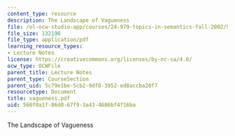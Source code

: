 ```yaml
---
content_type: resource
description: The Landscape of Vagueness
file: /ol-ocw-studio-app/courses/24-979-topics-in-semantics-fall-2002/566f0a1f86d067f93a434686bf4f16ba_vagueness.pdf
file_size: 132190
file_type: application/pdf
learning_resource_types:
- Lecture Notes
license: https://creativecommons.org/licenses/by-nc-sa/4.0/
ocw_type: OCWFile
parent_title: Lecture Notes
parent_type: CourseSection
parent_uid: 5c79e1be-5cb2-9df8-3952-ed8accba20f7
resourcetype: Document
title: vagueness.pdf
uid: 566f0a1f-86d0-67f9-3a43-4686bf4f16ba
---
```

The Landscape of Vagueness